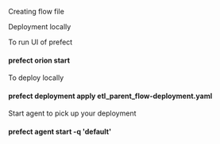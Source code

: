 Creating flow file

Deployment locally

To run UI of prefect
#### prefect orion start 

To deploy locally  
#### prefect deployment apply etl_parent_flow-deployment.yaml

Start agent to pick up your deployment
#### prefect agent start -q 'default'


 